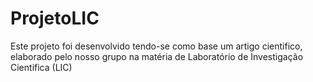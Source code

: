 # ProjetoLIC
Este projeto foi desenvolvido tendo-se como base um artigo cientifico, elaborado pelo nosso grupo na matéria de Laboratório de Investigação Cientifica (LIC)
